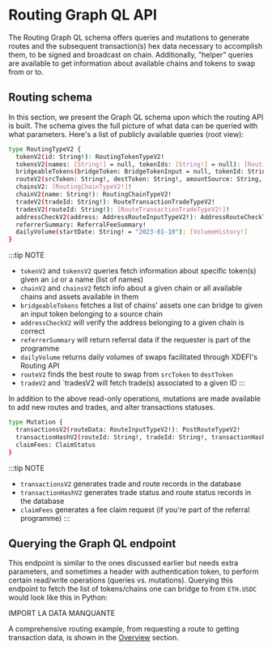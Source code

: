 # Routing Graph QL API

The Routing Graph QL schema offers queries and mutations to generate routes and the subsequent transaction(s) hex data necessary to accomplish them, to be signed and broadcast on chain. Additionally, "helper" queries are available to get information about available chains and tokens to swap from or to.

## Routing schema
In this section, we present the Graph QL schema upon which the routing API is built. The schema gives the full picture of what data can be queried with what parameters.
Here's a list of publicly available queries (root view):

```bash
type RoutingTypeV2 {
  tokenV2(id: String!): RoutingTokenTypeV2!
  tokensV2(names: [String!] = null, tokenIds: [String!] = null): [RoutingTokenTypeV2!]!
  bridgeableTokens(bridgeToken: BridgeTokenInput = null, tokenId: String = null): [RoutingTokenTypeV2!]!
  routeV2(srcToken: String!, destToken: String!, amountSource: String, slippage: String!, addresses: [AddressRouteInputTypeV2!]!, destAddress: String!, infiniteApproval: Boolean, referral: ReferralInputType): RouteTypeV2!
  chainsV2: [RoutingChainTypeV2!]!
  chainV2(name: String!): RoutingChainTypeV2!
  tradeV2(tradeId: String!): RouteTransactionTradeTypeV2!
  tradesV2(routeId: String!): [RouteTransactionTradeTypeV2!]!
  addressCheckV2(address: AddressRouteInputTypeV2!): AddressRouteCheckTypeV2!
  referrerSummary: ReferralFeeSummary!
  dailyVolume(startDate: String! = "2023-01-10"): [VolumeHistory!]
}
```

:::tip NOTE
- `tokenV2` and `tokensV2` queries fetch information about specific token(s) given an `id` or a name (list of names)
- `chainV2` and `chainsV2` fetch info about a given chain or all available chains and assets available in them
- `bridgeableTokens` fetches a list of chains' assets one can bridge to given an input token belonging to a source chain
- `addressCheckV2` will verify the address belonging to a given chain is correct
- `referrerSummary` will return referral data if the requester is part of the programme
- `dailyVolume` returns daily volumes of swaps facilitated through XDEFI's Routing API
- `routeV2` finds the best route to swap from `srcToken` to `destToken`
- `tradeV2` and `tradesV2 will fetch trade(s) associated to a given ID
:::

In addition to the above read-only operations, mutations are made available to add new routes and trades, and alter transactions statuses.

```bash
type Mutation {
  transactionsV2(routeData: RouteInputTypeV2!): PostRouteTypeV2!
  transactionHashV2(routeId: String!, tradeId: String!, transactionHash: String!): String!
  claimFees: ClaimStatus
}
```

:::tip NOTE
- `transactionsV2` generates trade and route records in the database
- `transactionHashV2` generates trade status and route status records in the database
- `claimFees` generates a fee claim request (if you're part of the referral programme)
:::

## Querying the Graph QL endpoint
This endpoint is similar to the ones discussed earlier but needs extra parameters, and sometimes a header with authentication token, to perform certain read/write operations (queries vs. mutations).
Querying this endpoint to fetch the list of tokens/chains one can bridge to from `ETH.USDC` would look like this in Python:

IMPORT LA DATA MANQUANTE

A comprehensive routing example, from requesting a route to getting transaction data, is shown in the [Overview](./overview) section.